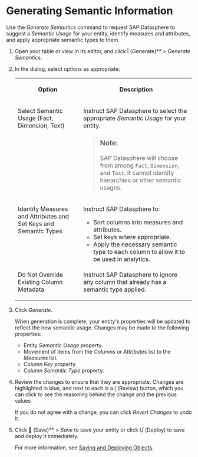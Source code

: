 <!-- loio2fc1d26ebff748e4905d724247d33531 -->

<link rel="stylesheet" type="text/css" href="../css/sap-icons.css"/>

# Generating Semantic Information

Use the *Generate Semantics* command to request SAP Datasphere to suggest a *Semantic Usage* for your entity, identify measures and attributes, and apply appropriate semantic types to them.

1.  Open your table or view in its editor, and click <span class="SAP-icons-V5"></span> \(Generate\)** \> *Generate Semantics*.
2.  In the dialog, select options as appropriate:


    <table>
    <tr>
    <th valign="top">

    Option
    
    </th>
    <th valign="top">

    Description
    
    </th>
    </tr>
    <tr>
    <td valign="top">
    
    Select Semantic Usage \(Fact, Dimension, Text\)
    
    </td>
    <td valign="top">
    
    Instruct SAP Datasphere to select the appropriate *Semantic Usage* for your entity.

    > ### Note:  
    > SAP Datasphere will choose from among `Fact`, `Dimension`, and `Text`. It cannot identify hierarchies or other semantic usages.


    
    </td>
    </tr>
    <tr>
    <td valign="top">
    
    Identify Measures and Attributes and Set Keys and Semantic Types
    
    </td>
    <td valign="top">
    
    Instruct SAP Datasphere to:

    -   Sort columns into measures and attributes.
    -   Set keys where appropriate.
    -   Apply the necessary semantic type to each column to allow it to be used in analytics.


    
    </td>
    </tr>
    <tr>
    <td valign="top">
    
    Do Not Override Existing Column Metadata
    
    </td>
    <td valign="top">
    
    Instruct SAP Datasphere to ignore any column that already has a semantic type applied.
    
    </td>
    </tr>
    </table>
    
3.  Click *Generate*.

    When generation is complete, your entity's properties will be updated to reflect the new semantic usage. Changes may be made to the following properties:

    -   Entity *Semantic Usage* property.
    -   Movement of items from the *Columns* or *Attributes* list to the *Measures* list.
    -   Column *Key* property.
    -   Column *Semantic Type* property.

4.  Review the changes to ensure that they are appropriate. Changes are highlighted in blue, and next to each is a <span class="SAP-icons-V5"></span> \(Review\) button, which you can click to see the reasoning behind the change and the previous values

    If you do not agree with a change, you can click *Revert Changes* to undo it.

5.  Click <span class="FPA-icons-V3"></span> \(Save\)** \> *Save* to save your entity or click <span class="SAP-icons-V5"></span> \(Deploy\) to save and deploy it immediately. 

    For more information, see [Saving and Deploying Objects](../saving-and-deploying-objects-7c0b560.md).


